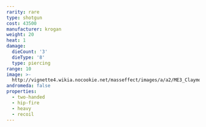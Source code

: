 ```yaml
---
rarity: rare
type: shotgun
cost: 43500
manufacturer: krogan
weight: 20
heat: 1
damage:
  dieCount: '3'
  dieType: '8'
  type: piercing
range: 10
image: >-
  http://vignette4.wikia.nocookie.net/masseffect/images/a/a2/ME3_Claymore_Shotgun.png/revision/latest?cb=20120317200800
andromeda: false
properties:
  - two-handed
  - hip-fire
  - heavy
  - recoil
---
```

